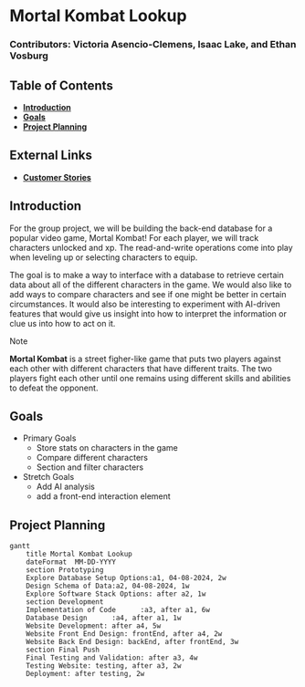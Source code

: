 # Mortal Kombat Lookup

### Contributors: Victoria Asencio-Clemens, Isaac Lake, and Ethan Vosburg

## Table of Contents
- **[Introduction](#introduction)**<be>
- **[Goals](#goals)**<br>
- **[Project Planning](#project-planning)**<br>

## External Links
- **[Customer Stories](main/docs/user_stories.md)**

## Introduction

For the group project, we will be building the back-end database for a popular video game, Mortal Kombat! For each player, we will track characters unlocked and xp. The read-and-write operations come into play when leveling up or selecting characters 
to equip.

The goal is to make a way to interface with a database to retrieve certain data about all of the different characters in the game. We would also like to add ways to compare characters and see if one might be better in certain circumstances. It would also be interesting to experiment with AI-driven features that would give us insight into how to interpret the information or clue us into how to act on it. 

> [!NOTE]
> **Mortal Kombat** is a street figher-like game that puts two players against each other with different characters that have different traits. The two players fight each other until one remains using different skills and abilities to defeat the opponent. 


## Goals
- Primary Goals
  - Store stats on characters in the game
  - Compare different characters
  - Section and filter characters
- Stretch Goals
  - Add AI analysis
  - add a front-end interaction element


## Project Planning
```mermaid
gantt
    title Mortal Kombat Lookup
    dateFormat  MM-DD-YYYY
    section Prototyping
    Explore Database Setup Options:a1, 04-08-2024, 2w
    Design Schema of Data:a2, 04-08-2024, 1w
    Explore Software Stack Options: after a2, 1w
    section Development
    Implementation of Code      :a3, after a1, 6w
    Database Design      :a4, after a1, 1w
    Website Development: after a4, 5w
    Website Front End Design: frontEnd, after a4, 2w
    Website Back End Design: backEnd, after frontEnd, 3w
    section Final Push
    Final Testing and Validation: after a3, 4w
    Testing Website: testing, after a3, 2w
    Deployment: after testing, 2w
```
